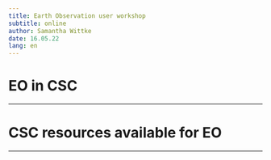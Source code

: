 ```yaml
--- 
title: Earth Observation user workshop
subtitle: online
author: Samantha Wittke
date: 16.05.22
lang: en
---
```


# EO in CSC

---

#  CSC resources available for EO 

---
